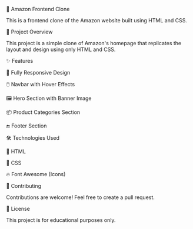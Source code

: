 📌 Amazon Frontend Clone

This is a frontend clone of the Amazon website built using HTML and CSS.

🚀 Project Overview

This project is a simple clone of Amazon's homepage that replicates the layout and design using only HTML and CSS.

✨ Features

🎯 Fully Responsive Design

🖱️ Navbar with Hover Effects

🖼️ Hero Section with Banner Image

📦 Product Categories Section

🔚 Footer Section

🛠️ Technologies Used

🧱 HTML

🎨 CSS

🔥 Font Awesome (Icons)


🤝 Contributing

Contributions are welcome! Feel free to create a pull request.

📄 License

This project is for educational purposes only.

